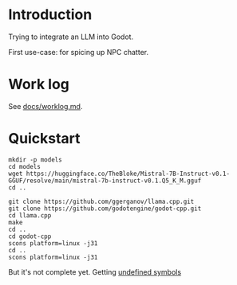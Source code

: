# Introduction

Trying to integrate an LLM into Godot.

First use-case: for spicing up NPC chatter.

# Work log

See [docs/worklog.md](docs/worklog.md).

# Quickstart

```
mkdir -p models
cd models
wget https://huggingface.co/TheBloke/Mistral-7B-Instruct-v0.1-GGUF/resolve/main/mistral-7b-instruct-v0.1.Q5_K_M.gguf
cd ..

git clone https://github.com/ggerganov/llama.cpp.git
git clone https://github.com/godotengine/godot-cpp.git
cd llama.cpp
make
cd ..
cd godot-cpp
scons platform=linux -j31
cd ..
scons platform=linux -j31
```

But it's not complete yet. Getting [undefined symbols](https://github.com/opyate/godot-llm-experiment/blob/main/docs/worklog.md#part-6-convert-simplecpp-to-gdextension-module)
